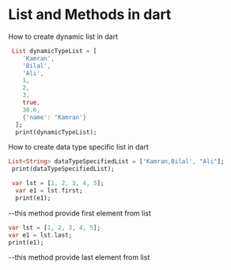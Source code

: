 # List and Methods in dart

How to create dynamic list in dart

```dart
 List dynamicTypeList = [
    'Kamran',
    'Bilal',
    'Ali',
    1,
    2,
    3,
    true,
    30.6,
    {'name': 'Kamran'}
  ];
  print(dynamicTypeList);
```

How to create data type specific list in dart

```dart
List<String> dataTypeSpecifiedList = ['Kamran,Bilal', "Ali"];
 print(dataTypeSpecifiedList);
```

```dart
 var lst = [1, 2, 3, 4, 5];
  var e1 = lst.first;
  print(e1);
```

--this method provide first element from list

```dart
var lst = [1, 2, 3, 4, 5];
var e1 = lst.last;
print(e1);
```

--this method provide last element from list
